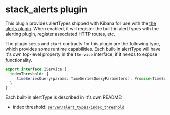 # stack_alerts plugin

This plugin provides alertTypes shipped with Kibana for use with the
[the alerts plugin](../alerts/README.md).  When enabled, it will register
the built-in alertTypes with the alerting plugin, register associated HTTP
routes, etc.

The plugin `setup` and `start` contracts for this plugin are the following
type, which provides some runtime capabilities.  Each built-in alertType will
have it's own top-level property in the `IService` interface, if it needs to
expose functionality.

```ts
export interface IService {
  indexThreshold: {
     timeSeriesQuery(params: TimeSeriesQueryParameters): Promise<TimeSeriesResult>;
  }
}
```

Each built-in alertType is described in it's own README:

- index threshold: [`server/alert_types/index_threshold`](server/alert_types/index_threshold/README.md)
